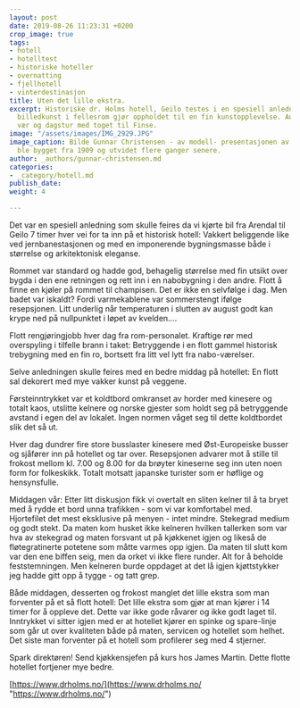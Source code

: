 ```yaml
---
layout: post
date: 2019-08-26 11:23:31 +0200
crop_image: true
tags:
- hotell
- hotelltest
- historiske hoteller
- overnatting
- fjellhotell
- vinterdestinasjon
title: Uten det lille ekstra.
excerpt: Historiske dr. Holms hotell, Geilo testes i en spesiell anledning. Flott
  billedkunst i fellesrom gjør oppholdet til en fin kunstopplevelse. August med fint
  vær og dagstur med toget til Finse.
image: "/assets/images/IMG_2929.JPG"
image_caption: Bilde Gunnar Christensen - av modell- presentasjonen av hotellet som
  ble bygget fra 1909 og utvidet flere ganger senere.
author: _authors/gunnar-christensen.md
categories:
- _category/hotell.md
publish_date: 
weight: 4

---
```

Det var en spesiell anledning som skulle feires da vi kjørte bil fra Arendal til Geilo 7 timer hver vei for  ta inn på et historisk hotell: Vakkert beliggende like ved jernbanestasjonen og med en imponerende bygningsmasse både i størrelse og arkitektonisk eleganse.

Rommet var standard og hadde god, behagelig størrelse med fin utsikt over bygda i den ene retningen og rett inn i en nabobygning i den andre. Flott å finne en kjøler på rommet til champisen. Det er ikke en selvfølge i dag. Men badet var iskaldt? Fordi varmekablene var sommerstengt ifølge resepsjonen. Litt underlig når temperaturen i slutten av august godt kan krype ned på nullpunktet i løpet av kvelden....

Flott rengjøringjobb hver dag fra rom-personalet. Kraftige rør med overspyling i tilfelle brann i taket: Betryggende i en flott gammel historisk trebygning med en fin ro, bortsett fra litt vel lytt fra nabo-værelser.

Selve anledningen skulle feires med en bedre middag på hotellet: En flott sal dekorert med mye vakker kunst på veggene.

Førsteinntrykket var et koldtbord omkranset av horder med kinesere og totalt kaos, utslitte kelnere og norske gjester som holdt seg på betryggende avstand i egen del av lokalet. Ingen normen våget seg til dette koldtbordet slik det så ut.

Hver dag dundrer fire store busslaster kinesere med Øst-Europeiske busser og sjåfører inn på hotellet og tar over. Resepsjonen advarer mot å stille til frokost mellom kl. 7.00 og 8.00 for da brøyter kineserne seg inn uten noen form for folkeskikk. Totalt motsatt japanske turister som er høflige og hensynsfulle.

Middagen vår: Etter litt diskusjon fikk vi overtalt en sliten kelner til å ta bryet med å rydde et bord unna trafikken - som vi var komfortabel med. Hjortefilet det mest eksklusive på menyen - intet mindre. Stekegrad medium og godt stekt. Da maten kom husket ikke kelneren hvilken tallerken som var hva av stekegrad og maten forsvant ut på kjøkkenet igjen og likeså de fløtegratinerte potetene som måtte varmes opp igjen. Da maten til slutt kom var den ene biffen seig, men da orket vi ikke flere runder. Alt for å beholde feststemningen. Men kelneren burde oppdaget at det lå igjen kjøttstykker jeg hadde gitt opp å tygge - og tatt grep.

Både middagen, desserten og frokost manglet det lille ekstra som man forventer på et så flott hotell: Det lille ekstra som gjør at man kjører i 14 timer for å oppleve det. Dette var ikke gode råvarer og ikke godt laget til. Inntrykket vi sitter igjen med er at hotellet kjører en spinke og spare-linje som går ut over kvaliteten både på maten, servicen og hotellet som helhet. Det siste man forventer på et hotell som profilerer seg med 4 stjerner.

Spark direktøren! Send kjøkkensjefen på kurs hos James Martin. Dette flotte hotellet fortjener mye bedre.

[https://www.drholms.no/](https://www.drholms.no/ "https://www.drholms.no/")